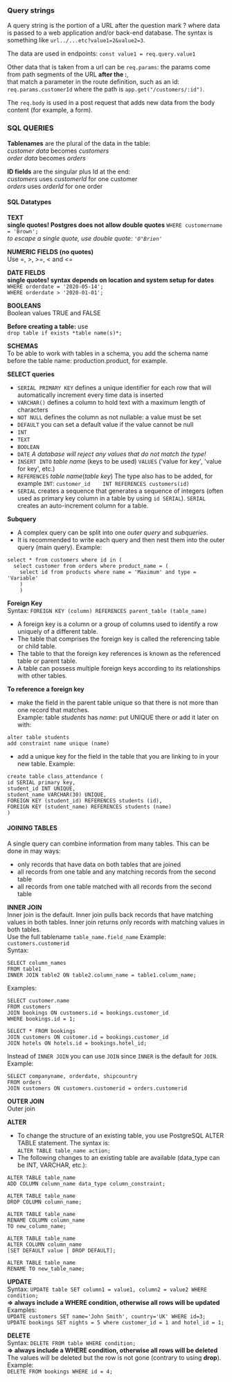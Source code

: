 ### Query strings
A query string is the portion of a URL after the question mark ? where data is passed to a web application and/or back-end database. The syntax is something like `url../...etc?value1=2&value2=3`.  

The data are used in endpoints: `const value1 = req.query.value1`  

Other data that is taken from a url can be `req.params`: the params come from path segments of the URL **after the :**,  
that match a parameter in the route definition, such as an id: `req.params.customerId` where the path is `app.get("/customers/:id")`.  

The `req.body` is used in a post request that adds new data from the body content (for example, a form). 



### SQL QUERIES

**Tablenames** are the plural of the data in the table:  
*customer data* becomes *customers*  
*order data* becomes *orders*  

**ID fields** are the singular plus Id at the end:  
*customers* uses *customerId* for one customer  
*orders* uses *orderId* for one order  

#### SQL Datatypes

**TEXT**  
**single quotes! Postgres does not allow double quotes**
`WHERE customername = 'Brown';`  
*to escape a single quote, use double quote: `'O"Brien'`*  

**NUMERIC FIELDS (no quotes)**  
Use =, >, >=, < and <=  

**DATE FIELDS**  
**single quotes! syntax depends on location and system setup for dates**  
`WHERE orderdate = '2020-05-14';`  
`WHERE orderdate > '2020-01-01';`  

**BOOLEANS**  
Boolean values TRUE and FALSE  

**Before creating a table:** use  
`drop table if exists *table name(s)*;`  

**SCHEMAS**  
To be able to work with tables in a schema, you add the schema name before the table name: production.product, for example.

**SELECT queries**  
* `SERIAL PRIMARY KEY` defines a unique identifier for each row that will automatically increment every time data is inserted
* `VARCHAR()` defines a column to hold text with a maximum length of characters
* `NOT NULL` defines the column as not nullable: a value must be set
* `DEFAULT` you can set a default value if the value cannot be null
* `INT`
* `TEXT`
* `BOOLEAN`
* `DATE`
*A database will reject any values that do not match the type!*  
* `INSERT INTO` *table name* (keys to be used) `VALUES` ('value for key', 'value for key', etc.)
* `REFERENCES` *table name*(*table key*) The type also has to be added, for example `INT`: `customer_id    INT REFERENCES customers(id)`
* `SERIAL` creates a sequence that generates a sequence of integers (often used as primary key column in a table by using `id SERIAL`). `SERIAL` creates an auto-increment column for a table.


**Subquery**  
* A complex query can be split into one *outer query* and *subqueries*.
* It is recommended to write each query and then nest them into the outer query (main query). Example:
```
select * from customers where id in (  
  select customer from orders where product_name = (  
    select id from products where name = 'Maximum' and type = 'Variable'  
    )  
    )  
```

**Foreign Key**  
Syntax: `FOREIGN KEY (column) REFERENCES parent_table (table_name)`  
* A foreign key is a column or a group of columns used to identify a row uniquely of a different table.
* The table that comprises the foreign key is called the referencing table or child table.
* The table to that the foreign key references is known as the referenced table or parent table.
* A table can possess multiple foreign keys according to its relationships with other tables. 

**To reference a foreign key**
* make the field in the parent table unique so that there is not more than one record that matches.   
Example: table *students* has *name*: put UNIQUE there or add it later on with: 
```
alter table students  
add constraint name unique (name)
```
* add a unique key for the field in the table that you are linking to in your new table. Example:  
```
create table class_attendance (
id SERIAL primary key,
student_id INT UNIQUE,
student_name VARCHAR(30) UNIQUE,
FOREIGN KEY (student_id) REFERENCES students (id),
FOREIGN KEY (student_name) REFERENCES students (name)
)
```


#### JOINING TABLES
A single query can combine information from many tables. This can be done in may ways:  
* only records that have data on both tables that are joined
* all records from one table and any matching records from the second table
* all records from one table matched with all records from the second table

**INNER JOIN**  
Inner join is the default. Inner join pulls back records that have matching values in both tables. Inner join returns only records with matching values in both tables.  
Use the full tablename `table_name.field_name`   Example: `customers.customerid`  
Syntax:  
```
SELECT column_names  
FROM table1  
INNER JOIN table2 ON table2.column_name = table1.column_name;  
```
Examples:  
```
SELECT customer.name  
FROM customers  
JOIN bookings ON customers.id = bookings.customer_id  
WHERE bookings.id = 1;  

SELECT * FROM bookings  
JOIN customers ON customer.id = bookings.customer_id  
JOIN hotels ON hotels.id = bookings.hotel_id;
```
Instead of `INNER JOIN` you can use `JOIN` since `INNER` is the default for `JOIN`. Example:  
```
SELECT companyname, orderdate, shipcountry  
FROM orders  
JOIN customers ON customers.customerid = orders.customerid  
```

**OUTER JOIN**  
Outer join 

**ALTER**
* To change the structure of an existing table, you use PostgreSQL ALTER TABLE statement. The syntax is:  
`ALTER TABLE table_name action;`
* The following changes to an existing table are available (data_type can be INT, VARCHAR, etc.):
```
ALTER TABLE table_name 
ADD COLUMN column_name data_type column_constraint;

ALTER TABLE table_name 
DROP COLUMN column_name;

ALTER TABLE table_name 
RENAME COLUMN column_name 
TO new_column_name;

ALTER TABLE table_name 
ALTER COLUMN column_name 
[SET DEFAULT value | DROP DEFAULT];

ALTER TABLE table_name 
RENAME TO new_table_name;

```

**UPDATE**  
Syntax: `UPDATE table SET column1 = value1, column2 = value2 WHERE condition;`  
**=> always include a WHERE condition, otherwise all rows will be updated**
Examples:  
`UPDATE customers SET name='John Smith', country='UK' WHERE id=3;`  
`UPDATE bookings SET nights = 5 where customer_id = 1 and hotel_id = 1;`  

**DELETE**  
Syntax: `DELETE FROM table WHERE condition;`  
**=> always include a WHERE condition, otherwise all rows will be deleted**
The values will be deleted but the row is not gone (contrary to using **drop**).  
Example:  
`DELETE FROM bookings WHERE id = 4;`

